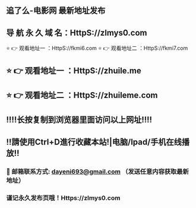 ## 追了么-电影网 最新地址发布 
## 导 航 永 久 域 名：HttpS://zlmys0.com
⭐️ 👉 观看地址一 ：HttpS://fkmi6.com
⭐️ 👉 观看地址二 ：HttpS://fkmi7.com
## ⭐️ 👉 观看地址一 ：HttpS://zhuile.me
## ⭐️ 👉 观看地址二 ：HttpS://zhuileme.com
## ‼️‼️长按复制到浏览器里面访问以上网址‼️‼️
## ‼️請使用Ctrl+D進行收藏本站!|电脑/Ipad/手机在线播放‼️
### 📧 邮箱联系方式: dayeni693@gmail.com （发送任意内容获取最新地址）
### 谨记永久发布页哦！Https://zlmys0.com
